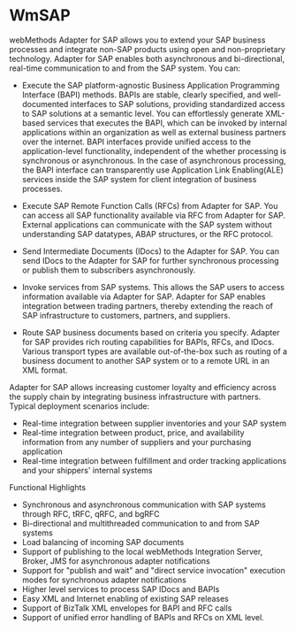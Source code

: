 # WmSAP
webMethods Adapter for SAP allows you to extend your SAP business processes and 
integrate non-SAP products using open and non-proprietary technology. Adapter 
for SAP enables both asynchronous and bi-directional, real-time communication 
to and from the SAP system. You can:

- 	Execute the SAP platform-agnostic Business Application Programming 
    Interface (BAPI) methods. BAPIs are stable, clearly specified, and 
	well-documented interfaces to SAP solutions, providing standardized access 
	to SAP solutions at a semantic level. 
	You can effortlessly generate XML-based services that executes the BAPI, 
	which can be invoked by internal applications within an organization as well 
	as external business partners over the internet. 
	BAPI interfaces provide unified access to the application-level functionality, 
	independent of the whether processing is synchronous or asynchronous. In the
	case of asynchronous processing, the BAPI interface can transparently use 
	Application Link Enabling(ALE) services inside the SAP system for client 
	integration of business processes.

- 	Execute SAP Remote Function Calls (RFCs) from Adapter for SAP. You can 
    access all SAP functionality available via RFC from Adapter for 
	SAP. External applications can communicate with the SAP system without
	understanding SAP datatypes, ABAP structures, or the RFC protocol.

-	Send Intermediate Documents (IDocs) to the Adapter for SAP. You can send IDocs
    to the Adapter for SAP for further synchronous processing or publish them to 
	subscribers asynchronously.

-	Invoke services from SAP systems. This allows the SAP users to access 
    information available via Adapter for SAP. Adapter for SAP enables 
	integration between trading partners, thereby extending the reach of SAP 
	infrastructure to customers, partners, and suppliers.

-	Route SAP business documents based on criteria you specify. Adapter for SAP 
    provides rich routing capabilities for BAPIs, RFCs, and IDocs. Various 
	transport types are available out-of-the-box such as routing of a 
	business document to another SAP system or to a remote URL in an XML format.

Adapter for SAP allows increasing customer loyalty and efficiency across 
the supply chain by integrating business infrastructure with partners. 
Typical deployment scenarios include:
- 	Real-time integration between supplier inventories and your SAP system
- 	Real-time integration between product, price, and availability information 
    from any number of suppliers and your purchasing application
- 	Real-time integration between fulfillment and order tracking applications 
    and your shippers' internal systems
	
Functional Highlights 
- 	Synchronous and asynchronous communication with SAP systems through RFC, 
    tRFC, qRFC, and bgRFC
- 	Bi-directional and multithreaded communication to and from SAP systems
-	Load balancing of incoming SAP documents
- 	Support of publishing to the local webMethods Integration Server, Broker, JMS 
    for asynchronous adapter notifications
- 	Support for "publish and wait" and "direct service invocation" execution modes 
    for synchronous adapter notifications
- 	Higher level services to process SAP IDocs and BAPIs
- 	Easy XML and Internet enabling of existing SAP releases
- 	Support of BizTalk XML envelopes for BAPI and RFC calls
- 	Support of unified error handling of BAPIs and RFCs on XML level.
